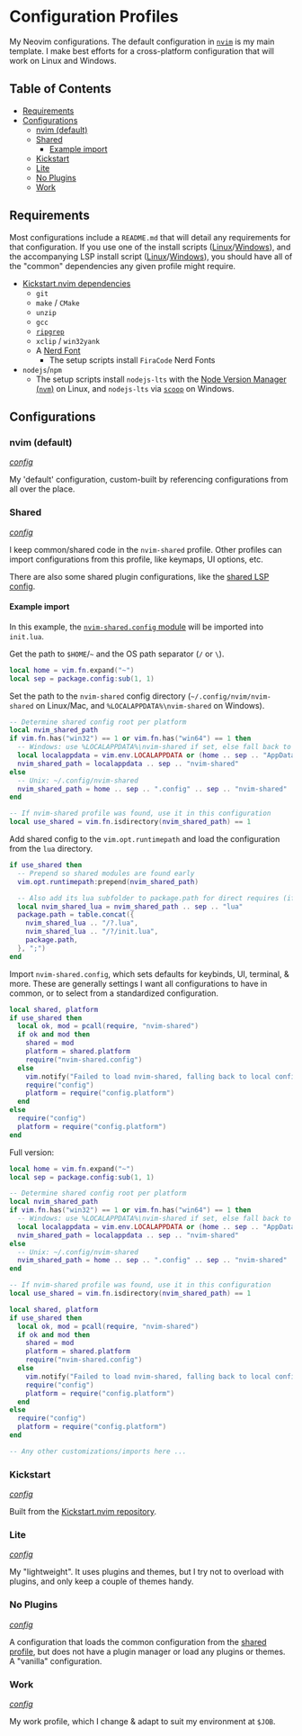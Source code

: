 # Configuration Profiles <!-- omit in toc -->

My Neovim configurations. The default configuration in [`nvim`](./nvim/) is my main template. I make best efforts for a cross-platform configuration that will work on Linux and Windows.

## Table of Contents <!-- omit in toc -->

- [Requirements](#requirements)
- [Configurations](#configurations)
  - [nvim (default)](#nvim-default)
  - [Shared](#shared)
    - [Example import](#example-import)
  - [Kickstart](#kickstart)
  - [Lite](#lite)
  - [No Plugins](#no-plugins)
  - [Work](#work)

## Requirements

Most configurations include a `README.md` that will detail any requirements for that configuration. If you use one of the install scripts ([Linux](../scripts/linux/install.sh)/[Windows](../scripts/windows/install-neovim-win.ps1)), and the accompanying LSP install script ([Linux](../scripts/linux/install-lsp-requirements.sh)/[Windows](../scripts/windows/install-lsp-requirements.ps1)), you should have all of the "common" dependencies any given profile might require.

- [Kickstart.nvim dependencies](https://github.com/nvim-lua/kickstart.nvim?tab=readme-ov-file#install-external-dependencies)
  - `git`
  - `make` / `CMake`
  - `unzip`
  - `gcc`
  - [`ripgrep`](https://github.com/BurntSushi/ripgrep#installation)
  - `xclip` / `win32yank`
  - A [Nerd Font](https://www.nerdfonts.com/)
    - The setup scripts install `FiraCode` Nerd Fonts
- `nodejs`/`npm`
  - The setup scripts install `nodejs-lts` with the [Node Version Manager (`nvm`)](https://github.com/nvm-sh/nvm) on Linux, and `nodejs-lts` via [`scoop`](https://scoop.sh) on Windows.

## Configurations

### nvim (default)

*[config](./nvim/)*

My 'default' configuration, custom-built by referencing configurations from all over the place.

### Shared

*[config](./nvim-shared/)*

I keep common/shared code in the `nvim-shared` profile. Other profiles can import configurations from this profile, like keymaps, UI options, etc.

There are also some shared plugin configurations, like the [shared LSP config](./nvim-shared/lua/nvim-shared/lsp/).

#### Example import

In this example, the [`nvim-shared.config` module](./nvim-shared/lua/nvim-shared/config/) will be imported into `init.lua`.

Get the path to `$HOME`/`~` and the OS path separator (`/` or `\`).

```lua
local home = vim.fn.expand("~")
local sep = package.config:sub(1, 1)
```

Set the path to the `nvim-shared` config directory (`~/.config/nvim/nvim-shared` on Linux/Mac, and `%LOCALAPPDATA%\nvim-shared` on Windows).

```lua
-- Determine shared config root per platform
local nvim_shared_path
if vim.fn.has("win32") == 1 or vim.fn.has("win64") == 1 then
  -- Windows: use %LOCALAPPDATA%\nvim-shared if set, else fall back to ~/AppData/Local/nvim-shared
  local localappdata = vim.env.LOCALAPPDATA or (home .. sep .. "AppData" .. sep .. "Local")
  nvim_shared_path = localappdata .. sep .. "nvim-shared"
else
  -- Unix: ~/.config/nvim-shared
  nvim_shared_path = home .. sep .. ".config" .. sep .. "nvim-shared"
end

-- If nvim-shared profile was found, use it in this configuration
local use_shared = vim.fn.isdirectory(nvim_shared_path) == 1
```

Add shared config to the `vim.opt.runtimepath` and load the configuration from the `lua` directory.

```lua
if use_shared then
  -- Prepend so shared modules are found early
  vim.opt.runtimepath:prepend(nvim_shared_path)

  -- Also add its lua subfolder to package.path for direct requires (if you still need it)
  local nvim_shared_lua = nvim_shared_path .. sep .. "lua"
  package.path = table.concat({
    nvim_shared_lua .. "/?.lua",
    nvim_shared_lua .. "/?/init.lua",
    package.path,
  }, ";")
end
```

Import `nvim-shared.config`, which sets defaults for keybinds, UI, terminal, & more. These are generally settings I want all configurations to have in common, or to select from a standardized configuration.

```lua
local shared, platform
if use_shared then
  local ok, mod = pcall(require, "nvim-shared")
  if ok and mod then
    shared = mod
    platform = shared.platform
    require("nvim-shared.config")
  else
    vim.notify("Failed to load nvim-shared, falling back to local config.", vim.log.levels.WARN)
    require("config")
    platform = require("config.platform")
  end
else
  require("config")
  platform = require("config.platform")
end
```

Full version:

```lua
local home = vim.fn.expand("~")
local sep = package.config:sub(1, 1)

-- Determine shared config root per platform
local nvim_shared_path
if vim.fn.has("win32") == 1 or vim.fn.has("win64") == 1 then
  -- Windows: use %LOCALAPPDATA%\nvim-shared if set, else fall back to ~/AppData/Local/nvim-shared
  local localappdata = vim.env.LOCALAPPDATA or (home .. sep .. "AppData" .. sep .. "Local")
  nvim_shared_path = localappdata .. sep .. "nvim-shared"
else
  -- Unix: ~/.config/nvim-shared
  nvim_shared_path = home .. sep .. ".config" .. sep .. "nvim-shared"
end

-- If nvim-shared profile was found, use it in this configuration
local use_shared = vim.fn.isdirectory(nvim_shared_path) == 1

local shared, platform
if use_shared then
  local ok, mod = pcall(require, "nvim-shared")
  if ok and mod then
    shared = mod
    platform = shared.platform
    require("nvim-shared.config")
  else
    vim.notify("Failed to load nvim-shared, falling back to local config.", vim.log.levels.WARN)
    require("config")
    platform = require("config.platform")
  end
else
  require("config")
  platform = require("config.platform")
end

-- Any other customizations/imports here ...
```

### Kickstart

*[config](./nvim-kickstart/)*

Built from the [Kickstart.nvim repository](https://github.com/nvim-lua/kickstart.nvim).

### Lite

*[config](./nvim-lite/)*

My "lightweight". It uses plugins and themes, but I try not to overload with plugins, and only keep a couple of themes handy.

### No Plugins

*[config](./nvim-noplugins/)*

A configuration that loads the common configuration from the [shared profile](#shared), but does not have a plugin manager or load any plugins or themes. A "vanilla" configuration.

### Work

*[config](./nvim-work/)*

My work profile, which I change & adapt to suit my environment at `$JOB`.
